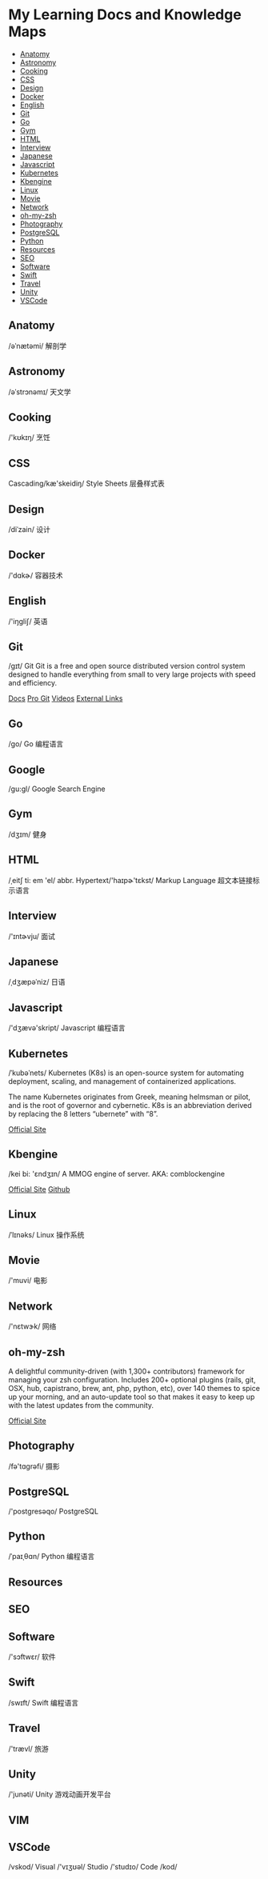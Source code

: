 # My Learning Docs and Knowledge Maps

* [Anatomy](#Anatomy)
* [Astronomy](#Astronomy)
* [Cooking](#Cooking)
* [CSS](#CSS)
* [Design](#Design)
* [Docker](#Docker)
* [English](#English)
* [Git](#Git)
* [Go](#Go)
* [Gym](#Gym)
* [HTML](#HTML)
* [Interview](#Interview)
* [Japanese](#Japanese)
* [Javascript](#Javascript)
* [Kubernetes](#Kubernetes)
* [Kbengine](#Kbengine)
* [Linux](#Linux)
* [Movie](#Movie)
* [Network](#Network)
* [oh-my-zsh](#oh-my-zsh)
* [Photography](#Photography)
* [PostgreSQL](#PostgreSQL)
* [Python](#Python)
* [Resources](#Resources)
* [SEO](#SEO)
* [Software](#Software)
* [Swift](#Swift)
* [Travel](#Travel)
* [Unity](#Unity)
* [VSCode](#VSCode)

## Anatomy
/əˈnætəmi/ 解剖学

## Astronomy
/əˈstrɔnəmɪ/ 天文学

## Cooking
/'kʊkɪŋ/ 烹饪

## CSS
Cascading/kæ'skeidiŋ/ Style Sheets 层叠样式表

## Design
/diˈzain/ 设计

## Docker
/'dɑkɚ/ 容器技术

## English
/'iŋɡliʃ/ 英语

## Git
/ɡɪt/ Git
Git is a free and open source distributed version control system designed to handle everything from small to very large projects with speed and efficiency.

[Docs](https://git-scm.com/docs)
[Pro Git](https://git-scm.com/book/en/v2)
[Videos](https://git-scm.com/videos)
[External Links](https://git-scm.com/doc/ext)

## Go
/ɡo/ Go 编程语言

## Google
/gu:gl/ Google Search Engine

## Gym
/dʒɪm/ 健身

## HTML
/ˌeitʃ ti: em 'el/ abbr. Hypertext/'haɪpɚ'tɛkst/ Markup Language 超文本链接标示语言

## Interview
/'ɪntɚvju/ 面试

## Japanese
/ˌdʒæpəˈniz/ 日语

## Javascript
/'dʒævə'skript/ Javascript 编程语言

## Kubernetes
/ˈkubəˈnets/ Kubernetes (K8s) is an open-source system for automating deployment, scaling, and management of containerized applications.

The name Kubernetes originates from Greek, meaning helmsman or pilot, and is the root of governor and cybernetic. K8s is an abbreviation derived by replacing the 8 letters “ubernete” with “8”.

[Official Site](https://kubernetes.io)

## Kbengine
/kei bi: 'ɛndʒɪn/ A MMOG engine of server. AKA: comblockengine

[Official Site](https://www.comblockengine.com/)
[Github](https://github.com/kbengine/kbengine)

## Linux
/ˈlɪnəks/ Linux 操作系统

## Movie
/'muvi/ 电影

## Network
/'nɛtwɝk/ 网络

## oh-my-zsh
A delightful community-driven (with 1,300+ contributors) framework for managing your zsh configuration. Includes 200+ optional plugins (rails, git, OSX, hub, capistrano, brew, ant, php, python, etc), over 140 themes to spice up your morning, and an auto-update tool so that makes it easy to keep up with the latest updates from the community.

[Official Site](https://ohmyz.sh/)

## Photography
/fə'tɑɡrəfi/ 摄影

## PostgreSQL
/'postgresəqo/ PostgreSQL 

## Python
/ˈpaɪˌθɑn/ Python 编程语言

## Resources

## SEO

## Software
/'sɔftwɛr/ 软件

## Swift
/swɪft/ Swift 编程语言

## Travel
/'trævl/ 旅游

## Unity
/'junəti/ Unity 游戏动画开发平台

## VIM

## VSCode
/vskod/ Visual /'vɪʒʊəl/ Studio /'studɪo/ Code /kod/
